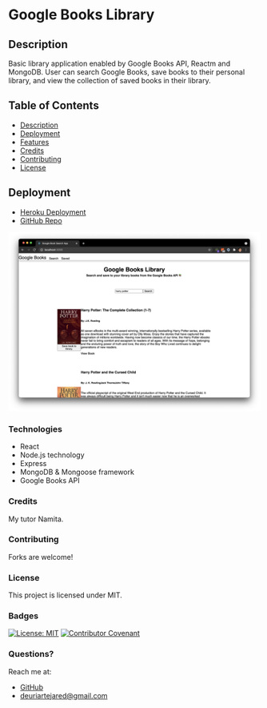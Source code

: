 # Google Books Library
## Description
Basic library application enabled by Google Books API, Reactm and MongoDB. User can search Google Books, save books to their personal library, and view the collection of saved books in their library.


## Table of Contents
- [Description](#Description)
- [Deployment](#Deployment)
- [Features](#Features)
- [Credits](#Credits)
- [Contributing](#Contributing)
- [License](#License)
  

## Deployment
- [Heroku Deployment](https://morning-harbor-85685.herokuapp.com/)
- [GitHub Repo](https://github.com/jareddeuriarte/google-books)
  

![home page](images/google-books.png)
  

### Technologies
- React
- Node.js technology
- Express
- MongoDB & Mongoose framework
- Google Books API


### Credits  
My tutor Namita.

### Contributing
Forks are welcome!

### License 
This project is licensed under MIT.

### Badges
[![License: MIT](https://img.shields.io/badge/License-MIT-yellow.svg)](https://opensource.org/licenses/MIT)
[![Contributor Covenant](https://img.shields.io/badge/Contributor%20Covenant-2.0-4baaaa.svg)](code_of_conduct.md)


### Questions?
Reach me at:
- [GitHub](https://github.com/jareddeuriarte)
- deuriartejared@gmail.com


